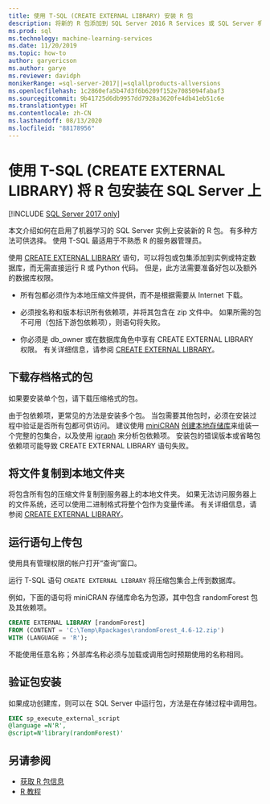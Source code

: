 ```yaml
---
title: 使用 T-SQL (CREATE EXTERNAL LIBRARY) 安装 R 包
description: 将新的 R 包添加到 SQL Server 2016 R Services 或 SQL Server 机器学习服务（数据库内）。
ms.prod: sql
ms.technology: machine-learning-services
ms.date: 11/20/2019
ms.topic: how-to
author: garyericson
ms.author: garye
ms.reviewer: davidph
monikerRange: =sql-server-2017||=sqlallproducts-allversions
ms.openlocfilehash: 1c2860efa5b47d3f6b6209f152e7085094fabaf3
ms.sourcegitcommit: 9b41725d6db9957dd7928a3620fe4db41eb51c6e
ms.translationtype: HT
ms.contentlocale: zh-CN
ms.lasthandoff: 08/13/2020
ms.locfileid: "88178956"
---
```

# <a name="use-t-sql-create-external-library-to-install-r-packages-on-sql-server"></a>使用 T-SQL (CREATE EXTERNAL LIBRARY) 将 R 包安装在 SQL Server 上
[!INCLUDE [SQL Server 2017 only](../../includes/applies-to-version/sqlserver2017-only.md)]

本文介绍如何在启用了机器学习的 SQL Server 实例上安装新的 R 包。 有多种方法可供选择。 使用 T-SQL 最适用于不熟悉 R 的服务器管理员。

使用 [CREATE EXTERNAL LIBRARY](https://docs.microsoft.com/sql/t-sql/statements/create-external-library-transact-sql) 语句，可以将包或包集添加到实例或特定数据库，而无需直接运行 R 或 Python 代码。 但是，此方法需要准备好包以及额外的数据库权限。

+ 所有包都必须作为本地压缩文件提供，而不是根据需要从 Internet 下载。

+ 必须按名称和版本标识所有依赖项，并将其包含在 zip 文件中。 如果所需的包不可用（包括下游包依赖项），则语句将失败。 

+ 你必须是 db_owner 或在数据库角色中享有 CREATE EXTERNAL LIBRARY 权限。 有关详细信息，请参阅 [CREATE EXTERNAL LIBRARY](https://docs.microsoft.com/sql/t-sql/statements/create-external-library-transact-sql)。

## <a name="download-packages-in-archive-format"></a>下载存档格式的包

如果要安装单个包，请下载压缩格式的包。

由于包依赖项，更常见的方法是安装多个包。 当包需要其他包时，必须在安装过程中验证是否所有包都可供访问。 建议使用 [miniCRAN](https://andrie.github.io/miniCRAN/) [创建本地存储库](create-a-local-package-repository-using-minicran.md)来组装一个完整的包集合，以及使用 [igraph](https://igraph.org/r/) 来分析包依赖项。 安装包的错误版本或省略包依赖项可能导致 CREATE EXTERNAL LIBRARY 语句失败。 

## <a name="copy-the-file-to-a-local-folder"></a>将文件复制到本地文件夹

将包含所有包的压缩文件复制到服务器上的本地文件夹。 如果无法访问服务器上的文件系统，还可以使用二进制格式将整个包作为变量传递。 有关详细信息，请参阅 [CREATE EXTERNAL LIBRARY](../../t-sql/statements/create-external-library-transact-sql.md)。

## <a name="run-the-statement-to-upload-packages"></a>运行语句上传包

使用具有管理权限的帐户打开“查询”窗口。

运行 T-SQL 语句 `CREATE EXTERNAL LIBRARY` 将压缩包集合上传到数据库。

例如，下面的语句将 miniCRAN 存储库命名为包源，其中包含 randomForest 包及其依赖项。 

```sql
CREATE EXTERNAL LIBRARY [randomForest]
FROM (CONTENT = 'C:\Temp\Rpackages\randomForest_4.6-12.zip')
WITH (LANGUAGE = 'R');
```

不能使用任意名称；外部库名称必须与加载或调用包时预期使用的名称相同。

## <a name="verify-package-installation"></a>验证包安装

如果成功创建库，则可以在 SQL Server 中运行包，方法是在存储过程中调用包。
    
```sql
EXEC sp_execute_external_script
@language =N'R',
@script=N'library(randomForest)'
```

## <a name="see-also"></a>另请参阅

+ [获取 R 包信息](r-package-information.md)
+ [R 教程](../tutorials/sql-server-r-tutorials.md)
